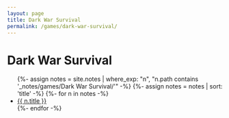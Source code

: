```yaml
---
layout: page
title: Dark War Survival
permalink: /games/dark-war-survival/
---
```


<h1>Dark War Survival</h1>

<ul>
  {%- assign notes = site.notes | where_exp: "n", "n.path contains '_notes/games/Dark War Survival/'" -%}
  {%- assign notes = notes | sort: 'title' -%}
  {%- for n in notes -%}
    <li><a class="internal-link" href="{{ n.url | relative_url | uri_escape }}">{{ n.title }}</a></li>
  {%- endfor -%}
</ul>
